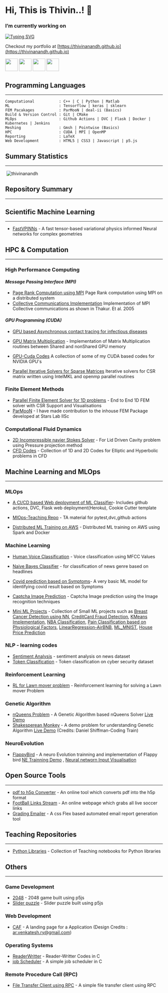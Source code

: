 # Hi, This is Thivin..! 👋



### I’m currently working on

[![Typing SVG](https://readme-typing-svg.demolab.com?font=Fira+Code&duration=1400&color=3D83F7&center=true&multiline=true&width=700&height=80&lines=Scientific+Machine+Learning+%7C+High+Performance+Computing;Finite+Element+Methods+%7C+Computational+Fluid+Dynamics;MLOPs+)](https://git.io/typing-svg)

Checkout my portfolio at [https://thivinanandh.github.io](https://thivinanandh.github.io)

[<img src="https://cdn-icons-png.flaticon.com/512/174/174857.png"  height="40">](https://www.linkedin.com/in/thivinanandh/)
[<img src="https://upload.wikimedia.org/wikipedia/commons/thumb/c/c7/Google_Scholar_logo.svg/2048px-Google_Scholar_logo.svg.png"  height="40">](https://scholar.google.com/citations?user=NiA-K0MAAAAJ)
[<img src="https://upload.wikimedia.org/wikipedia/commons/thumb/e/ef/Stack_Overflow_icon.svg/768px-Stack_Overflow_icon.svg.png"  height="40">](https://stackoverflow.com/users/14759548/thivinanandh)
[<img src="https://encrypted-tbn0.gstatic.com/images?q=tbn:ANd9GcQacQ3Fm5-auawCN4ygk5sXx426jqxvq_QRQfwd-LlCo2MXImsDn3iw-U4TOxWL-IqPjmg&usqp=CAU" height="40">](https://scicomp.stackexchange.com/users/39579/thivinanandh)


## Programming Languages
---

```
Computational           : C++ | C | Python | Matlab
ML                      : Tensorflow | keras | sklearn 
FEM Pacakages           : ParMooN | deal-ii (Basics)
Build & Version Control : Git | CMake 
MLOps                   : Github Actions | DVC | Flask | Docker | Kubernetes | Jenkins
Meshing                 : Gmsh | Pointwise (Basics)
HPC                     : CUDA | MPI | OpenMP 
Reporting               : LaTeX
Web Development         : HTML5 | CSS3 | Javascript | p5.js
```

## Summary Statistics
---

<p>&nbsp;<img align="center" src="https://github-readme-stats.vercel.app/api?username=thivinanandh&show_icons=true&locale=en" alt="thivinanandh" /></p>

## Repository Summary
---

## Scientific Machine Learning
---

* [FastVPINNs](https://github.com/cmgcds/fastvpinns) - A fast tensor-based variational physics informed Neural networks for complex geometries


## HPC & Computation
---

### High Performance Computing 

#### *Message Passing Interface (MPI)*
* [Page Rank Computation using MPI](https://github.com/thivinanandh/MPI_Programming/tree/main/PageRank) Page Rank computation using MPI on a distributed system
* [Collective Communications Implementation](https://github.com/thivinanandh/MPI_Programming/tree/main/MPI_Collective_Communication) Implementation of MPI Collective communications as shown in Thakur. Et al. 2005

#### *GPU Programming (CUDA)*

* [GPU based Asynchronous contact tracing for infectious diseases](https://github.com/thivinanandh/GPU-Cuda_Contact_Tracing)

* [GPU Matrix Multiplication](https://github.com/thivinanandh/GPU-OpenMP-MatixMultiplicaiton) - Implementation of Matrix Multiplication routines between Shared and nonShared GPU memory
* [GPU-Cuda Codes](https://github.com/thivinanandh/GPU_Programming_CUDA) A collection of some of my CUDA based codes for NVIDIA GPU's
* [Parallel Iterative Solvers for Sparse Matrices](https://github.com/thivinanandh/IterativeSolversforFEM) Iterative solvers for CSR matrix written using IntelMKL and openmp parallel routines


### Finite Element Methods


* [Parallel Finite Element Solver for 1D problems](https://github.com/thivinanandh/1D_FEM_Solver_Parallel) - End to End 1D FEM solver with CSR Support and Visualisations
* [ParMooN](https://github.com/sassanin/ParMooN) - I have made contribution to the inhouse FEM Package developed at Stars Lab IISc


### Computational Fluid Dynamics

* [2D Incompressible navier Stokes Solver](https://github.com/thivinanandh/2D_Incompressible_NavierStokes_Solver) - For Lid Driven Cavity problem using Pressure projection method
* [CFD Codes](https://github.com/thivinanandh/CFD_Course_Codes) - Collection of 1D and 2D Codes for Elliptic and Hyperbolic problems in CFD

## Machine Learning and MLOps
---

### MLOps

* [A CI/CD based Web deployment of ML Classifier](https://github.com/thivinanandh/ML_MINST_Deployment)- Includes github actions, DVC, Flask web deployment(Heroku), Cookie Cutter template
* [MlOps-Teaching Repo](https://github.com/thivinanandh/MLOps_GithubActions) - TA material for pytest,dvc,github actions

* [Distributed ML Training on AWS](https://github.com/thivinanandh/Distributed_ML_AWS) - Distributed ML training on AWS using Spark and Docker

### Machine Learning 

* [Human Voice Classification](https://github.com/thivinanandh/ML_Human_Voice_Classification) - Voice classification using MFCC Values
* [Naive Bayes Classifier](https://github.com/thivinanandh/Naive_Bayes_Classifier) - for classification of news genre based on headlines
* [Covid prediction based on Symptoms](https://github.com/thivinanandh/Covid_Prediction_ML)- A very basic ML model for identifying covid result based on Symptoms

* [Captcha Image Prediction](https://github.com/thivinanandh/Captcha-Image-Detection-using-Image-Recognition) - Captcha Image prediction using the Image recognition techniques

* [Mini ML Projects](https://github.com/thivinanandh/Mini_ML_Projects_Collection) - Collection of Small ML projects such as [Breast Cancer Detection using NN](https://github.com/thivinanandh/Mini_ML_Projects_Collection/tree/main/Breast%20Cancer%20Detection%20using%20NN), [CreditCard Fraud Detection](https://github.com/thivinanandh/Mini_ML_Projects_Collection/tree/main/CreditCard%20Fraud%20Detection), [KMeans Implementation](https://github.com/thivinanandh/Mini_ML_Projects_Collection/tree/main/KMeans%20Implementation), [NBA Classification](https://github.com/thivinanandh/Mini_ML_Projects_Collection/tree/main/NBA%20Classification), [Pain Classification based on Physiological Factors](https://github.com/thivinanandh/Mini_ML_Projects_Collection/tree/main/Pain%20Classification), [LinearRegression-AirBNB](https://github.com/thivinanandh/Mini_ML_Projects_Collection/tree/main/LinearRegression-AirBNB), [ML_MNIST](https://github.com/thivinanandh/Mini_ML_Projects_Collection/tree/main/ML_MNIST), [House Price Prediction](https://github.com/thivinanandh/Mini_ML_Projects_Collection/tree/main/House%20Price%20Prediction)

### NLP - learning codes
* [Sentiment Analysis](https://github.com/thivinanandh/NLP-Learning/tree/master/Cybersecurity%20-Token%20Classification) - sentiment analysis on news dataset
* [Token Classification](https://github.com/thivinanandh/NLP-Learning/tree/master/Cybersecurity%20-Token%20Classification) - Token classification on cyber security dataset

### Reinforcement Learning
* [RL for Lawn mover problem](https://github.com/thivinanandh/Reinforment_Learning_Lawn_Mover) - Reinforcement learning for solving a Lawn mover Problem


### Genetic Algorithm

* [nQueens Problem](https://github.com/thivinanandh/Genetic_Algorithm/tree/main/nQueens) - A Genetic Algorithm based nQueens Solver [Live Demo](https://thivinanandh.github.io/Genetic_Algorithm/nQueens/)
* [Shakesperean Monkey](https://github.com/thivinanandh/Genetic_Algorithm/tree/main/Shakespearean_Monkey) - A demo problem for understanding Genetic Algorithm [Live Demo](https://thivinanandh.github.io/Genetic_Algorithm/Shakespearean_Monkey/) (Credits: Daniel Shiffman-Coding Train)

### NeuroEvolution

* [FlappyBird](https://github.com/thivinanandh/NeuroEvolution) - A neuro Evolution trainning and implementation of Flappy bird [NE Trainning Demo](https://thivinanandh.github.io/NeuroEvolution/flappyBird/index.html) , [Neural networn Input Visualisation](https://thivinanandh.github.io/NeuroEvolution/flappyNN/index.html)


## Open Source Tools
---

* [pdf to h5p Converter](https://github.com/thivinanandh/pdf_to_h5p_converter) - An online tool which converts pdf into the h5p format
* [FootBall Links Stream](https://thivinanandh.github.io/Football_Streaming_Links/) - An online webpage which grabs all live soccer links
* [Grading Emailer](https://github.com/thivinanandh/grading-emailer) - A css Flex based automated email report generation tool

## Teaching Repositories
---

* [Python Libraries](https://github.com/thivinanandh/Teaching-Python.git) - Collection of Teaching notebooks for Python libraries


## Others
---

### Game Development

* [2048](https://thivinanandh.github.io/games/js/2048/2048.html) - 2048 game built using p5js
* [Slider puzzle](https://thivinanandh.github.io/games/js/slider/index.html) - Slider puzzle built using p5js

### Web Development 

* [CAF](https://thivinthewebdev.github.io/CAF_acc/CAF_acc/docs/index.html) - A landing page for a Application (Design Credits : ar.venkatesh.ry@gmail.com)

### Operating Systems

* [ReaderWritter](https://github.com/thivinanandh/Operating_Systems_Codes/tree/master/Reader-Writter) - Reader-Writter Codes in C
* [job Scheduler](https://github.com/thivinanandh/Operating_Systems_Codes/tree/master/jobScheduler) - A simple job scheduler in C

### Remote Procedure Call (RPC)
* [File Transfer Client using RPC](https://github.com/thivinanandh/File-Transfer-client-using-RPC) - A simple file transfer client using RPC

